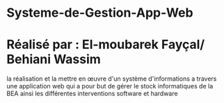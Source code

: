 # Systeme-de-Gestion-App-Web

# Réalisé par : El-moubarek Fayçal/ Behiani Wassim

la réalisation et la mettre en œuvre d'un système d'informations a travers une application web qui a pour but de gérer le stock informatiques de la BEA ainsi les différentes interventions software et hardware
